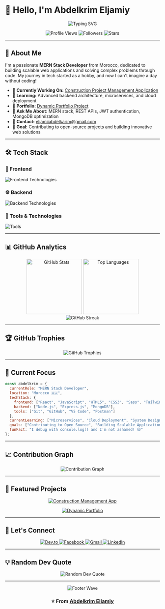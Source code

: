 # 👋 Hello, I'm Abdelkrim Eljamiy

<div align="center">
  <img src="https://readme-typing-svg.herokuapp.com?font=Fira+Code&weight=600&size=28&duration=4000&pause=1000&color=2F81F7&center=true&vCenter=true&width=600&lines=MERN+Stack+Developer;Full-Stack+Web+Developer;Problem+Solver;Code+Enthusiast" alt="Typing SVG" />
</div>

<p align="center">
  <img src="https://komarev.com/ghpvc/?username=abdelkrim-eljamiy&label=Profile%20Views&color=brightgreen&style=for-the-badge" alt="Profile Views" />
  <img src="https://img.shields.io/github/followers/abdelkrim-eljamiy?label=Followers&style=for-the-badge&color=blue" alt="Followers" />
  <img src="https://img.shields.io/github/stars/abdelkrim-eljamiy?label=Stars&style=for-the-badge&color=yellow" alt="Stars" />
</p>

---

## 🚀 About Me

I'm a passionate **MERN Stack Developer** from Morocco, dedicated to building scalable web applications and solving complex problems through code. My journey in tech started as a hobby, and now I can't imagine a day without coding! 

- 🔭 **Currently Working On:** [Construction Project Management Application](https://github.com/ABDELKRIM-ELJAMIY/Application-de-Gestion-de-Projets-de-Construction.git)
- 🌱 **Learning:** Advanced backend architecture, microservices, and cloud deployment
- 💼 **Portfolio:** [Dynamic Portfolio Project](https://github.com/ABDELKRIM-ELJAMIY/Recr-ation-du-Portfolio-Dynamique.git)
- 💬 **Ask Me About:** MERN stack, REST APIs, JWT authentication, MongoDB optimization
- 📧 **Contact:** eljamiiabdelkarim@gmail.com
- 🎯 **Goal:** Contributing to open-source projects and building innovative web solutions

---

## 🛠️ Tech Stack

### 🎨 Frontend
<p align="left">
  <img src="https://skillicons.dev/icons?i=react,html,css,js,sass,tailwind" alt="Frontend Technologies" />
</p>

### ⚙️ Backend
<p align="left">
  <img src="https://skillicons.dev/icons?i=nodejs,express,mongodb" alt="Backend Technologies" />
</p>

### 🔧 Tools & Technologies
<p align="left">
  <img src="https://skillicons.dev/icons?i=git,github,vscode,postman,npm" alt="Tools" />
</p>

---

## 📊 GitHub Analytics

<div align="center">
  <img height="180em" src="https://github-readme-stats.vercel.app/api?username=abdelkrim-eljamiy&show_icons=true&theme=tokyonight&include_all_commits=true&count_private=true&hide_border=true" alt="GitHub Stats" />
  <img height="180em" src="https://github-readme-stats.vercel.app/api/top-langs/?username=abdelkrim-eljamiy&layout=compact&theme=tokyonight&hide_border=true" alt="Top Languages" />
</div>

<div align="center">
  <img src="https://github-readme-streak-stats.herokuapp.com/?user=abdelkrim-eljamiy&theme=tokyonight&hide_border=true" alt="GitHub Streak" />
</div>

---

## 🏆 GitHub Trophies

<div align="center">
  <img src="https://github-profile-trophy.vercel.app/?username=abdelkrim-eljamiy&theme=tokyonight&no-frame=true&no-bg=true&margin-w=4&row=1" alt="GitHub Trophies" />
</div>

---

## 🎯 Current Focus

```javascript
const abdelkrim = {
  currentRole: "MERN Stack Developer",
  location: "Morocco 🇲🇦",
  techStack: {
    frontend: ["React", "JavaScript", "HTML5", "CSS3", "Sass", "Tailwind CSS"],
    backend: ["Node.js", "Express.js", "MongoDB"],
    tools: ["Git", "GitHub", "VS Code", "Postman"]
  },
  currentLearning: ["Microservices", "Cloud Deployment", "System Design"],
  goals: ["Contributing to Open Source", "Building Scalable Applications"],
  funFact: "I debug with console.log() and I'm not ashamed! 😄"
};
```

---

## 📈 Contribution Graph

<div align="center">
  <img src="https://github-readme-activity-graph.vercel.app/graph?username=abdelkrim-eljamiy&bg_color=1a1b27&color=be90f2&line=638fda&point=35aea1&area=true&hide_border=true" alt="Contribution Graph" />
</div>

---

## 🌟 Featured Projects

<div align="center">
  
[![Construction Management App](https://github-readme-stats.vercel.app/api/pin/?username=ABDELKRIM-ELJAMIY&repo=Application-de-Gestion-de-Projets-de-Construction&theme=tokyonight&hide_border=true)](https://github.com/ABDELKRIM-ELJAMIY/Application-de-Gestion-de-Projets-de-Construction.git)

[![Dynamic Portfolio](https://github-readme-stats.vercel.app/api/pin/?username=ABDELKRIM-ELJAMIY&repo=Recr-ation-du-Portfolio-Dynamique&theme=tokyonight&hide_border=true)](https://github.com/ABDELKRIM-ELJAMIY/Recr-ation-du-Portfolio-Dynamique.git)

</div>

---

## 🤝 Let's Connect

<div align="center">
  <a href="https://dev.to/abdelkrim_eljamiy_d214748" target="_blank">
    <img src="https://img.shields.io/badge/DEV.TO-0A0A0A?style=for-the-badge&logo=devdotto&logoColor=white" alt="Dev.to" />
  </a>
  <a href="https://www.facebook.com/abdelkrim.eljamii.73" target="_blank">
    <img src="https://img.shields.io/badge/Facebook-1877F2?style=for-the-badge&logo=facebook&logoColor=white" alt="Facebook" />
  </a>
  <a href="mailto:eljamiiabdelkarim@gmail.com">
    <img src="https://img.shields.io/badge/Gmail-D14836?style=for-the-badge&logo=gmail&logoColor=white" alt="Gmail" />
  </a>
  <a href="https://linkedin.com/in/abdelkrim-eljamiy" target="_blank">
    <img src="https://img.shields.io/badge/LinkedIn-0077B5?style=for-the-badge&logo=linkedin&logoColor=white" alt="LinkedIn" />
  </a>
</div>

---

## 💡 Random Dev Quote

<div align="center">
  <img src="https://quotes-github-readme.vercel.app/api?type=horizontal&theme=tokyonight" alt="Random Dev Quote" />
</div>

---

<div align="center">
  <img src="https://capsule-render.vercel.app/api?type=waving&color=gradient&height=100&section=footer&width=100%" alt="Footer Wave" />
</div>

<div align="center">
  <h3>⭐ From <a href="https://github.com/abdelkrim-eljamiy">Abdelkrim Eljamiy</a></h3>
</div>
